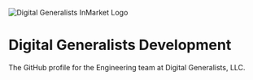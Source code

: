 ![Digital Generalists InMarket Logo](https://user-images.githubusercontent.com/55561829/187007464-52a83bb6-160c-454c-9666-844855798f54.png)

# Digital Generalists Development

The GitHub profile for the Engineering team at Digital Generalists, LLC.


<!-- ![Digital Generalists Company Logo](https://user-images.githubusercontent.com/55561829/187007229-150d9def-f18f-4124-8763-c9adf4f2ddf7.jpg) -->
